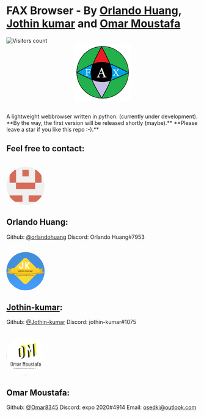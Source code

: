 # FAX Browser - By [Orlando Huang](https://github.com/orlandohuang), [Jothin kumar](https://jothin-kumar.github.io/) and [Omar Moustafa](https://github.com/Omar8345)
![Visitors count](https://visitor-badge.glitch.me/badge?page_id=jiusoft.fax-browser)
<br>
<img src="readme_img/fax.png" height="150" style="display:block; margin:auto;">

<br>
A lightweight webbrowser written in python. (currently under development).
<br>
**By the way, the first version will be released shortly (maybe).**
**Please leave a star if you like this repo :-).**

## Feel free to contact:
<br>
<img src="readme_img/orlando_huang.png" height="100" style="border-radius:50%;">

## Orlando Huang:
Github:  [@orlandohuang](https://github.com/orlandohuang)
Discord: Orlando Huang#7953

<br>

<img src="readme_img/jothin_kumar.png" height="100" style="border-radius:50%;">

## [Jothin-kumar](https://jothin-kumar.github.io):
Github: [@Jothin-kumar](https://github.com/jothin-kumar)
Discord: jothin-kumar#1075

<br>

<img src="readme_img/omar_moustafa.png" height="100" style="border-radius:50%;">

## Omar Moustafa:
Github: [@Omar8345](https://github.com/Omar8345)
Discord: expo 2020#4914
Email: [osedki@outlook.com](mailto:osedki@outlook.com)

